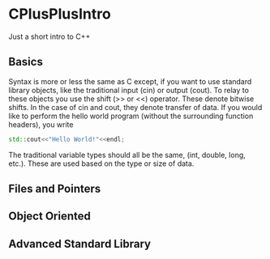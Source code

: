 # CPlusPlusIntro
Just a short intro to C++
## Basics
Syntax is more or less the same as C except, if you want to use standard library objects, like 
the traditional input (cin) or output (cout). To relay to these objects you use the shift (>>
or <<) operator. These denote bitwise shifts. In the case of cin and cout, they denote transfer of data. 
If you would like to perform the hello world program (without the surrounding function headers), you write
```cpp
std::cout<<"Hello World!"<<endl;
```
The traditional variable types should all be the same, (int, double, long, etc.). These
are used based on the type or size of data. 

## Files and Pointers

## Object Oriented 

## Advanced Standard Library
